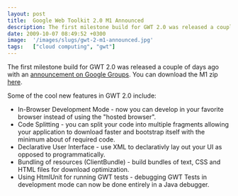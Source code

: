```yaml
---
layout: post
title:  Google Web Toolkit 2.0 M1 Announced
description: The first milestone build for GWT 2.0 was released a couple of days ago with an  announcement on Google Groups  . You can download the M1 zip here  . Some of the cool new features in GWT 2.0 include- * In-Browser Development Mode - now you can develop in your favorite browser  instead of using the hosted browser. * Code Splitting - you can split your code into multiple fragments allowing  your application to download faster and bootstrap itself with the minimum  about of required code. * Declara
date: 2009-10-07 08:49:52 +0300
image:  '/images/slugs/gwt-2-m1-announced.jpg'
tags:   ["cloud computing", "gwt"]
---
```

<p>The first milestone build for GWT 2.0 was released a couple of days ago with an <a href="http://groups.google.com/group/google-web-toolkit/browse_thread/thread/8b79ebe444b9126d" target="_blank">announcement on Google Groups</a>. You can download the M1 zip <a href="http://code.google.com/p/google-web-toolkit/downloads/list?can=1&q=2.0+Milestone+1" target="_blank">here</a>.</p>
<p>Some of the cool new features in GWT 2.0 include:</p>
<ul>
	<li>In-Browser Development Mode - now you can develop in your favorite browser instead of using the "hosted browser".</li>
	<li>Code Splitting - you can split your code into multiple fragments allowing your application to download faster and bootstrap itself with the minimum about of required code.</li>
	<li>Declarative User Interface - use XML to declarativly lay out your UI as opposed to programmatically.</li>
	<li>Bundling of resources (ClientBundle) - build bundles of text, CSS and HTML files for download optimization.</li>
	<li>Using HtmlUnit for running GWT tests - debugging GWT Tests in development mode can now be done entirely in a Java debugger.</li>
</ul>
